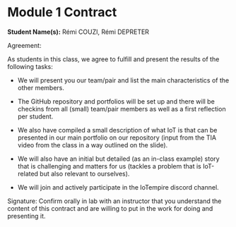 
# Module 1 Contract

  

**Student Name(s):** Rémi COUZI, Rémi DEPRETER

Agreement:

As students in this class, we agree to fulfill and present the results of the following tasks:

-   We will present you our team/pair and list the main characteristics of the other members.
    
-   The GitHub repository and portfolios will be set up and there will be checkins from all (small) team/pair members as well as a first reflection per student.
    
-   We also have compiled a small description of what IoT is that can be presented in our main portfolio on our repository (input from the TIA video from the class in a way outlined on the slide).
    
-   We will also have an initial but detailed (as an in-class example) story that is challenging and matters for us (tackles a problem that is IoT-related but also relevant to ourselves).
    
-   We will join and actively participate in the IoTempire discord channel.
      

Signature: Confirm orally in lab with an instructor that you understand the content of this contract and are willing to put in the work for doing and presenting it.